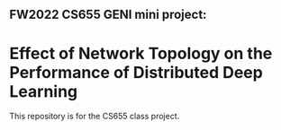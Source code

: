 ## FW2022 CS655 GENI mini project:
# Effect of Network Topology on the Performance of Distributed Deep Learning

This repository is for the CS655 class project. 

